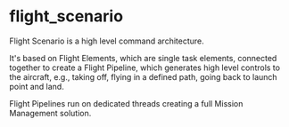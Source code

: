 # flight_scenario
Flight Scenario is a high level command architecture.

It's based on Flight Elements, which are single task elements, connected together to create a Flight Pipeline, which generates high level controls to the aircraft, e.g., taking off, flying in a defined path, going back to launch point and land.

Flight Pipelines run on dedicated threads creating a full Mission Management solution.
